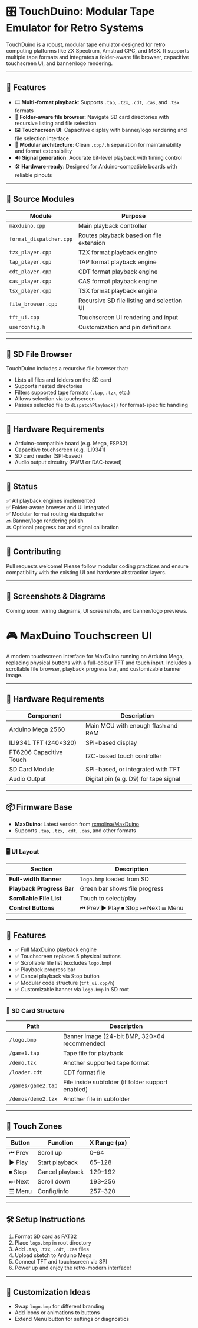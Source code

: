 # 🎛️ TouchDuino: Modular Tape Emulator for Retro Systems

TouchDuino is a robust, modular tape emulator designed for retro computing platforms like ZX Spectrum, Amstrad CPC, and MSX. It supports multiple tape formats and integrates a folder-aware file browser, capacitive touchscreen UI, and banner/logo rendering.

---

## 🚀 Features

- 🎞️ **Multi-format playback**: Supports `.tap`, `.tzx`, `.cdt`, `.cas`, and `.tsx` formats
- 📁 **Folder-aware file browser**: Navigate SD card directories with recursive listing and file selection
- 🖼️ **Touchscreen UI**: Capacitive display with banner/logo rendering and file selection interface
- 🧠 **Modular architecture**: Clean `.cpp/.h` separation for maintainability and format extensibility
- 🔊 **Signal generation**: Accurate bit-level playback with timing control
- 🛠️ **Hardware-ready**: Designed for Arduino-compatible boards with reliable pinouts

---

## 📂 Source Modules

| Module                | Purpose                              |
|-----------------------|--------------------------------------|
| `maxduino.cpp`        | Main playback controller             |
| `format_dispatcher.cpp` | Routes playback based on file extension |
| `tzx_player.cpp`      | TZX format playback engine           |
| `tap_player.cpp`      | TAP format playback engine           |
| `cdt_player.cpp`      | CDT format playback engine           |
| `cas_player.cpp`      | CAS format playback engine           |
| `tsx_player.cpp`      | TSX format playback engine           |
| `file_browser.cpp`    | Recursive SD file listing and selection UI |
| `tft_ui.cpp`          | Touchscreen UI rendering and input   |
| `userconfig.h`        | Customization and pin definitions    |

---

## 📁 SD File Browser

TouchDuino includes a recursive file browser that:

- Lists all files and folders on the SD card
- Supports nested directories
- Filters supported tape formats (`.tap`, `.tzx`, etc.)
- Allows selection via touchscreen
- Passes selected file to `dispatchPlayback()` for format-specific handling

---

## 🧰 Hardware Requirements

- Arduino-compatible board (e.g. Mega, ESP32)
- Capacitive touchscreen (e.g. ILI9341)
- SD card reader (SPI-based)
- Audio output circuitry (PWM or DAC-based)

---

## 🧪 Status

✅ All playback engines implemented  
✅ Folder-aware browser and UI integrated  
✅ Modular format routing via dispatcher  
🔜 Banner/logo rendering polish  
🔜 Optional progress bar and signal calibration

---

## 🤝 Contributing

Pull requests welcome! Please follow modular coding practices and ensure compatibility with the existing UI and hardware abstraction layers.

---

## 📸 Screenshots & Diagrams

Coming soon: wiring diagrams, UI screenshots, and banner/logo previews.


# 🎮 MaxDuino Touchscreen UI

A modern touchscreen interface for MaxDuino running on Arduino Mega, replacing physical buttons with a full-colour TFT and touch input. Includes a scrollable file browser, playback progress bar, and customizable banner image.

---

## 🧱 Hardware Requirements

| Component                  | Description                                      |
|---------------------------|--------------------------------------------------|
| Arduino Mega 2560         | Main MCU with enough flash and RAM               |
| ILI9341 TFT (240×320)     | SPI-based display                                |
| FT6206 Capacitive Touch   | I2C-based touch controller                       |
| SD Card Module            | SPI-based, or integrated with TFT                |
| Audio Output              | Digital pin (e.g. D9) for tape signal            |

---

## 📦 Firmware Base

- **MaxDuino**: Latest version from [rcmolina/MaxDuino](https://github.com/rcmolina/MaxDuino)
- Supports `.tap`, `.tzx`, `.cdt`, `.cas`, and other formats

---

### 🖥️ UI Layout

| Section                  | Description                          |
|--------------------------|--------------------------------------|
| **Full-width Banner**    | `logo.bmp` loaded from SD            |
| **Playback Progress Bar**| Green bar shows file progress        |
| **Scrollable File List** | Touch to select/play                 |
| **Control Buttons**      | ⏮ Prev ▶ Play ⏹ Stop ⏭ Next ☰ Menu   |

---

## 🧩 Features

- ✅ Full MaxDuino playback engine
- ✅ Touchscreen replaces 5 physical buttons
- ✅ Scrollable file list (excludes `logo.bmp`)
- ✅ Playback progress bar
- ✅ Cancel playback via Stop button
- ✅ Modular code structure (`tft_ui.cpp/h`)
- ✅ Customizable banner via `logo.bmp` in SD root

---

### 📁 SD Card Structure

| Path             | Description                                      |
|------------------|--------------------------------------------------|
| `/logo.bmp`      | Banner image (24-bit BMP, 320×64 recommended)    |
| `/game1.tap`     | Tape file for playback                           |
| `/demo.tzx`      | Another supported tape format                    |
| `/loader.cdt`    | CDT format file                                  |
| `/games/game2.tap` | File inside subfolder (if folder support enabled) |
| `/demos/demo2.tzx` | Another file in subfolder                      |

---

## 🧪 Touch Zones

| Button | Function        | X Range (px) |
|--------|------------------|--------------|
| ⏮ Prev | Scroll up        | 0–64         |
| ▶ Play | Start playback   | 65–128       |
| ⏹ Stop | Cancel playback  | 129–192      |
| ⏭ Next | Scroll down      | 193–256      |
| ☰ Menu | Config/info      | 257–320      |

---

## 🛠️ Setup Instructions

1. Format SD card as FAT32
2. Place `logo.bmp` in root directory
3. Add `.tap`, `.tzx`, `.cdt`, `.cas` files
4. Upload sketch to Arduino Mega
5. Connect TFT and touchscreen via SPI
6. Power up and enjoy the retro-modern interface!

---

## 🧠 Customization Ideas

- Swap `logo.bmp` for different branding
- Add icons or animations to buttons
- Extend Menu button for settings or diagnostics
